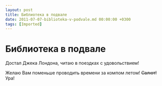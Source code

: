 ```yaml
---
layout: post
title: Библиотека в подвале
date: 2011-07-07-biblioteka-v-podvale.md 00:00:00 +0300
tags: [Imported]
---
```

# Библиотека в подвале

Достал Джека Лондона, читаю в поездках с удовольствием!

Желаю Вам поменьше проводить времени за компом летом! ~~Салют!~~ Ура!